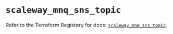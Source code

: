 # `scaleway_mnq_sns_topic`

Refer to the Terraform Registory for docs: [`scaleway_mnq_sns_topic`](https://registry.terraform.io/providers/scaleway/scaleway/2.39.0/docs/resources/mnq_sns_topic).
